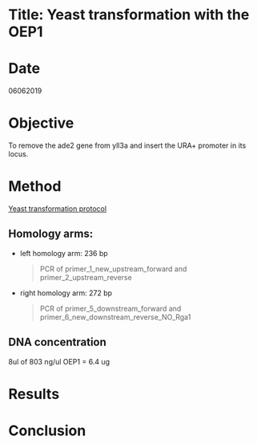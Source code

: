 
# Title: Yeast transformation with the OEP1

# Date
06062019
# Objective
To remove the ade2 gene from yll3a and insert the URA+ promoter in its locus.

# Method
[Yeast transformation protocol](C:/Users/linigodelacruz/Documents/PhD_2018/Documentation/SATAY/Yeast_transformation/Protocol_Yeast_Transformation.pdf)

## Homology arms:
* left homology arm: 236 bp
  > PCR of primer_1_new_upstream_forward and primer_2_upstream_reverse
* right homology arm: 272 bp
  > PCR of primer_5_downstream_forward and primer_6_new_downstream_reverse_NO_Rga1

## DNA concentration
8ul of 803 ng/ul OEP1 = 6.4 ug
# Results

# Conclusion
